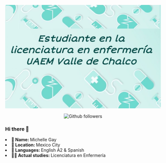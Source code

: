 
![imagen]("./../Imagen/fondo.jpeg) 

<div align="center">
 
 <img src="https://img.shields.io/github/followers/ShellHa?style=for-the-badge&logo=github&color=blue" alt="Github followers"/>

 </div>

 ### Hi there 👋
  
<li><b>👤 Name:  </b> Michelle Gay </li>
<li><b>📍 Location:  </b> Mexico City </li>
<li><b>📣 Languages: </b>  English A2 & Spanish </li>
<li><b>👨‍🎓 Actual studies: </b> Licenciatura en Enfermería </li>
</ul>

